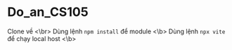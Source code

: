 # Do_an_CS105

Clone về <\br>
Dùng lệnh `npm install` để module <\b>
Dùng lệnh `npx vite` để chạy local host <\b>
